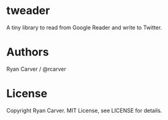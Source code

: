# tweader

A tiny library to read from Google Reader and write to Twitter.

# Authors

Ryan Carver / @rcarver

# License

Copyright Ryan Carver. MIT License, see LICENSE for details.


